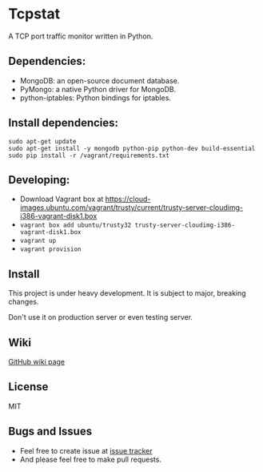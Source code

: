 # Tcpstat

A TCP port traffic monitor written in Python.

## Dependencies:

* MongoDB: an open-source document database.
* PyMongo: a native Python driver for MongoDB.
* python-iptables: Python bindings for iptables.

## Install dependencies:

```
sudo apt-get update
sudo apt-get install -y mongodb python-pip python-dev build-essential
sudo pip install -r /vagrant/requirements.txt
```

## Developing:

* Download Vagrant box at https://cloud-images.ubuntu.com/vagrant/trusty/current/trusty-server-cloudimg-i386-vagrant-disk1.box
* `vagrant box add ubuntu/trusty32 trusty-server-cloudimg-i386-vagrant-disk1.box`
* `vagrant up`
* `vagrant provision`

## Install

This project is under heavy development. It is subject to major, breaking changes.

Don't use it on production server or even testing server.

## Wiki

[GitHub wiki page][1]

## License

MIT

## Bugs and Issues

* Feel free to create issue at [issue tracker][2]
* And please feel free to make pull requests.

[1]:https://github.com/caizixian/tcpstat/wiki
[2]:https://github.com/caizixian/tcpstat/issues
